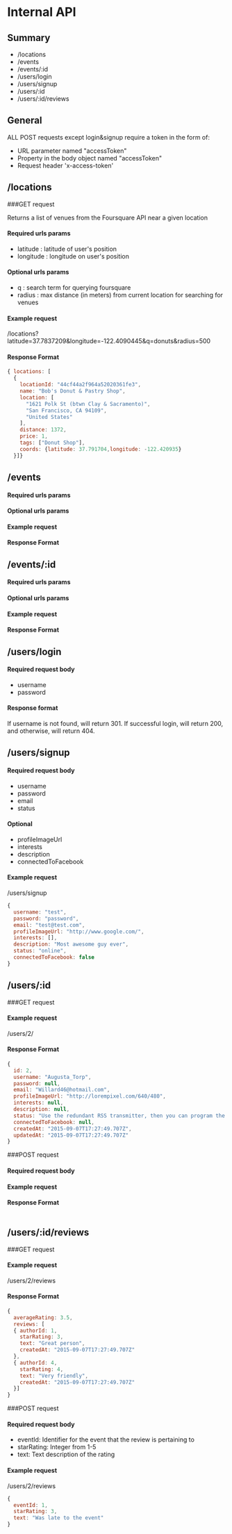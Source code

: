 # Internal API 

## Summary

- /locations
- /events 
- /events/:id
- /users/login
- /users/signup
- /users/:id
- /users/:id/reviews

## General 

ALL POST requests except login&signup require a token in the form of: 

- URL parameter named "accessToken"
- Property in the body object named "accessToken"
- Request header 'x-access-token'

## /locations 
###GET request

Returns a list of venues from the Foursquare API near a given location

#### Required urls params 
- latitude : latitude of user's position
- longitude : longitude on user's position

#### Optional urls params 
- q : search term for querying foursquare
- radius : max distance (in meters) from current location for searching for venues

#### Example request
/locations?latitude=37.7837209&longitude=-122.4090445&q=donuts&radius=500

#### Response Format  
```javascript
{ locations: [
  {
    locationId: "44cf44a2f964a52020361fe3",
    name: "Bob's Donut & Pastry Shop",
    location: [
      "1621 Polk St (btwn Clay & Sacramento)",
      "San Francisco, CA 94109",
      "United States"
    ],
    distance: 1372,
    price: 1,
    tags: ["Donut Shop"],
    coords: {latitude: 37.791704,longitude: -122.420935}
  }]}
```
## /events 

#### Required urls params 
#### Optional urls params 
#### Example request
#### Response Format  

## /events/:id

#### Required urls params 
#### Optional urls params 
#### Example request
#### Response Format 

## /users/login

#### Required request body
- username
- password

#### Response format
If username is not found, will return 301. If successful login, will return 200, and otherwise, will return 404.

## /users/signup

#### Required request body
- username
- password
- email
- status

#### Optional 
- profileImageUrl
- interests
- description
- connectedToFacebook

#### Example request
/users/signup
```javascript
{
  username: "test",
  password: "password",
  email: "test@test.com",
  profileImageUrl: "http://www.google.com/",
  interests: [],
  description: "Most awesome guy ever",
  status: "online",
  connectedToFacebook: false
}
```

## /users/:id
###GET request

#### Example request
/users/2/

#### Response Format 
```javascript
{
  id: 2,
  username: "Augusta_Torp",
  password: null,
  email: "Willard46@hotmail.com",
  profileImageUrl: "http://lorempixel.com/640/480",
  interests: null,
  description: null,
  status: "Use the redundant RSS transmitter, then you can program the redundant transmitter!",
  connectedToFacebook: null,
  createdAt: "2015-09-07T17:27:49.707Z",
  updatedAt: "2015-09-07T17:27:49.707Z"
}
```

###POST request

#### Required request body
#### Example request
#### Response Format 
```javascript
```

## /users/:id/reviews

###GET request

#### Example request
/users/2/reviews 

#### Response Format 
```javascript
{
  averageRating: 3.5,
  reviews: [
  { authorId: 1,
    starRating: 3,
    text: "Great person",
    createdAt: "2015-09-07T17:27:49.707Z"
  },
  { authorId: 4,
    starRating: 4,
    text: "Very friendly",
    createdAt: "2015-09-07T17:27:49.707Z"
  }]
}
```

###POST request

#### Required request body
- eventId: Identifier for the event that the review is pertaining to
- starRating: Integer from 1-5
- text: Text description of the rating 

#### Example request
/users/2/reviews
```javascript
{
  eventId: 1,
  starRating: 3,
  text: "Was late to the event"
}
```

